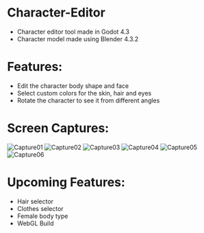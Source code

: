 # Character-Editor
- Character editor tool made in Godot 4.3
- Character model made using Blender 4.3.2


# Features:
- Edit the character body shape and face
- Select custom colors for the skin, hair and eyes
- Rotate the character to see it from different angles

# Screen Captures:
![Capture01](https://github.com/user-attachments/assets/38b3eeed-2907-436c-a22c-16347b5ff203)
![Capture02](https://github.com/user-attachments/assets/c7c091f5-6fd3-46cf-884f-8d69779825de)
![Capture03](https://github.com/user-attachments/assets/eb6ba6b4-5f0e-4e80-ae37-e52def860d3b)
![Capture04](https://github.com/user-attachments/assets/c5813a3c-ab26-4d25-99f2-42f9fb144603)
![Capture05](https://github.com/user-attachments/assets/932cb863-26f7-49e5-9f2d-0c55b69e4e63)
![Capture06](https://github.com/user-attachments/assets/1c3a084e-4988-482b-a1c9-c08430d77ed7)


# Upcoming Features:
- Hair selector
- Clothes selector
- Female body type
- WebGL Build
